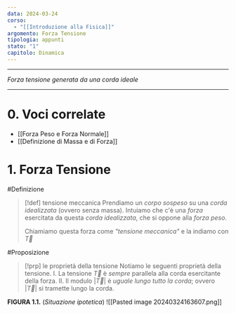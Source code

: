 ```yaml
---
data: 2024-03-24
corso:
  - "[[Introduzione alla Fisica]]"
argomento: Forza Tensione
tipologia: appunti
stato: "1"
capitolo: Dinamica
---
```

- - -
*Forza tensione generata da una corda ideale*
- - -
# 0. Voci correlate
- [[Forza Peso e Forza Normale]]
- [[Definizione di Massa e di Forza]]
# 1. Forza Tensione
#Definizione 
> [!def] tensione meccanica
> Prendiamo un *corpo sospeso* su una *corda idealizzata* (ovvero senza massa). Intuiamo che c'è una *forza* esercitata da questa *corda idealizzata*, che si oppone alla *forza peso*.
> 
> Chiamiamo questa forza come *"tensione meccanica"* e la indiamo con $\vec{T}$

#Proposizione 
> [!prp] le proprietà della tensione
> Notiamo le seguenti proprietà della tensione.
> I. La tensione $\vec{T}$ è *sempre* parallela alla corda esercitante della forza.
> II. Il modulo $|\vec{T}|$ è *uguale lungo tutto la corda*; ovvero $|\vec{T}|$ si tramette lungo la corda.

**FIGURA 1.1.** (*Situazione ipotetica*)
![[Pasted image 20240324163607.png]]